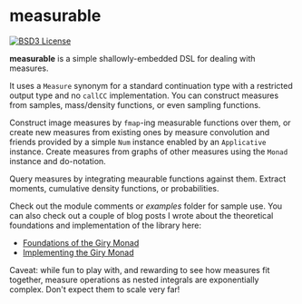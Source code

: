 
# measurable

[![BSD3 License](https://img.shields.io/badge/license-BSD3-blue.svg)](https://github.com/jtobin/measurable/blob/master/LICENSE)

**measurable** is a simple shallowly-embedded DSL for dealing with measures.

It uses a `Measure` synonym for a standard continuation type with a restricted
output type and no `callCC` implementation.  You can construct measures from
samples, mass/density functions, or even sampling functions.

Construct image measures by `fmap`-ing measurable functions over them, or
create new measures from existing ones by measure convolution and friends
provided by a simple `Num` instance enabled by an `Applicative` instance.
Create measures from graphs of other measures using the `Monad` instance and
do-notation.

Query measures by integrating meaurable functions against them.  Extract
moments, cumulative density functions, or probabilities.

Check out the module comments or *examples* folder for sample use.  You can
also check out a couple of blog posts I wrote about the theoretical foundations
and implementation of the library here:

* [Foundations of the Giry Monad][foun]
* [Implementing the Giry Monad][impl]

Caveat: while fun to play with, and rewarding to see how measures fit together,
measure operations as nested integrals are exponentially complex.  Don't expect
them to scale very far!

[foun]: https://jtobin.io/giry-monad-foundations
[impl]: https://jtobin.io/giry-monad-implementation
